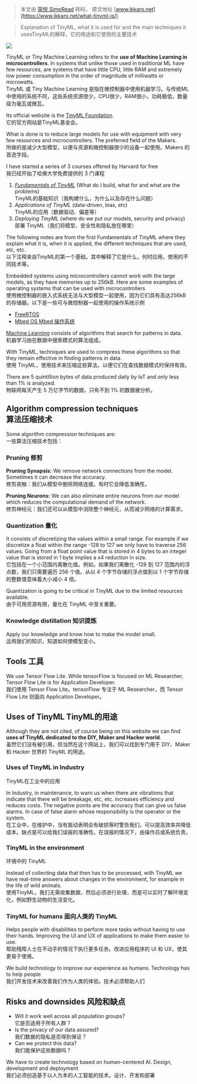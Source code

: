 > 本文由 [简悦 SimpRead](http://ksria.com/simpread/) 转码， 原文地址 [www.ikkaro.net](https://www.ikkaro.net/what-tinyml-is/)

> Explanation of TinyML, what it is used for and the main techniques it usesTinyML的解释，它的用途和它使用的主要技术

![](https://www.ikkaro.net/wp-content/uploads/2024/01/what-is-tinyml-1024x320.jpg)

TinyML or Tiny Machine Learning refers to the **use of Machine Learning in microcontrollers**. In systems that unlike those used in traditional ML have few resources, are systems that have little CPU, little RAM and extremely low power consumption in the order of magnitude of milliwatts or microwatts.  
TinyML 或 Tiny Machine Learning 是指在微控制器中使用机器学习。与传统ML中使用的系统不同，这些系统资源很少，CPU很少，RAM很小，功耗极低，数量级为毫瓦或微瓦。

Its official website is the [TinyML Foundation](https://www.tinyml.org/).  
它的官方网站是TinyML基金会。

What is done is to reduce large models for use with equipment with very few resources and microcontrollers. The preferred field of the Makers.  
所做的是减少大型模型，以便与资源和微控制器很少的设备一起使用。Makers 的首选字段。

I have started a series of 3 courses offered by Harvard for free  
我已经开始了哈佛大学免费提供的 3 门课程

1.  _[Fundamentals of TinyML](https://www.edx.org/learn/machine-learning/harvard-university-fundamentals-of-tinyml)_ (What do I build, what for and what are the problems)  
    TinyML的基础知识（我构建什么，为什么以及存在什么问题）
2.  _Applications of TinyML_ (data-driven, bias, etc)  
    TinyML的应用（数据驱动、偏差等）
3.  _Deploying TinyML_ (where do we put our models, security and privacy)  
    部署 TinyML（我们将模型、安全性和隐私放在哪里）

The following notes are from the first Fundamentals of TinyML where they explain what it is, when it is applied, the different techniques that are used, etc, etc.  
以下注释来自TinyML的第一个基础，其中解释了它是什么，何时应用，使用的不同技术等。

Embedded systems using microcontrollers cannot work with the large models, as they have memories up to 256kB. Here are some examples of operating systems that can be used with microcontrollers  
使用微控制器的嵌入式系统无法与大型模型一起使用，因为它们具有高达256kB的存储器。以下是一些可与微控制器一起使用的操作系统示例

*   [FreeRTOS](https://www.freertos.org/index.html)
*   [Mbed OS Mbed 操作系统](https://os.mbed.com/mbed-os/)

[Machine Learning](https://www.ikkaro.net/machine-learning/) consists of algorithms that search for patterns in data.  
机器学习由在数据中搜索模式的算法组成。

With TinyML, techniques are used to compress these algorithms so that they remain effective in finding patterns in data.  
使用 TinyML，使用技术来压缩这些算法，以便它们在查找数据模式时保持有效。

There are 5 quintillion bytes of data produced daily by IoT and only less than 1% is analyzed.  
物联网每天产生 5 万亿字节的数据，只有不到 1% 的数据被分析。

Algorithm compression techniques  
算法压缩技术
-----------------------------------------

Some algorithm compression techniques are:  
一些算法压缩技术包括：

### Pruning 修剪

**Pruning Synapsis:** We remove network connections from the model. Sometimes it can decrease the accuracy.  
修剪突触：我们从模型中删除网络连接。有时它会降低准确性。

**Pruning Neurons:** We can also eliminate entire neurons from our model which reduces the computational demand of the network.  
修剪神经元：我们还可以从模型中消除整个神经元，从而减少网络的计算需求。

### Quantization 量化

It consists of discretizing the values within a small range. For example if we discretize a float within the range -128 to 127 we only have to traverse 256 values. Going from a float point value that is stored in 4 bytes to an integer value that is stored in 1 byte implies a x4 reduction in size.  
它包括在一个小范围内离散化值。例如，如果我们离散化 -128 到 127 范围内的浮点数，我们只需要遍历 256 个值。从以 4 个字节存储的浮点值到以 1 个字节存储的整数值意味着大小减小 4 倍。

Quantization is going to be critical in TinyML due to the limited resources available.  
由于可用资源有限，量化在 TinyML 中至关重要。

### Knowledge distillation 知识提炼

Apply our knowledge and know how to make the model small.  
运用我们的知识，知道如何使模型变小。

Tools 工具
--------

We use Tensor Flow Lite. While tensorFlow is focused on ML Researcher, Tensor Flow Lite is for Application Developer.  
我们使用 Tensor Flow Lite。tensorFlow 专注于 ML Researcher，而 Tensor Flow Lite 则面向 Application Developer。

Uses of TinyML TinyML的用途
------------------------

Although they are not cited, of course being on this website we can find **uses of TinyML dedicated to the DIY, Maker and Hacker world**.  
虽然它们没有被引用，但当然在这个网站上，我们可以找到专门用于 DIY、Maker 和 Hacker 世界的 TinyML 的用途。

### Uses of TinyML in Industry  
TinyML在工业中的应用

In Industry, in maintenance, to warn us when there are vibrations that indicate that there will be breakage, etc, etc. increases efficiency and reduces costs. The negative points are the accuracy that can give us false alarms. In case of false alarm whose responsibility is the operator or the system.  
在工业中，在维护中，当有振动表明会有破损等时警告我们，可以提高效率并降低成本。缺点是可以给我们误报的准确性。在误报的情况下，由操作员或系统负责。

### TinyML in the environment  
环境中的 TinyML

Instead of collecting data that then has to be processed, with TinyML we have real-time answers about changes in the environment, for example in the life of wild animals.  
使用TinyML，我们无需收集数据，然后必须进行处理，而是可以实时了解环境变化，例如野生动物的生活变化。

### TinyML for humans 面向人类的 TinyML

Helps people with disabilities to perform more tasks without having to use their hands. Improving the UI and UX of applications to make them easier to use.  
帮助残障人士在不动手的情况下执行更多任务。改进应用程序的 UI 和 UX，使其更易于使用。

We build technology to improve our experience as humans. Technology has to help people  
我们开发技术来改善我们作为人类的体验。技术必须帮助人们

Risks and downsides 风险和缺点
-------------------------

*   Will it work well across all population groups?  
    它是否适用于所有人群？
*   Is the privacy of our data assured?  
    我们数据的隐私是否得到保证？
*   Can we protect this data?  
    我们能保护这些数据吗？

We have to create technology based on human-centered AI. Design, development and deployment  
我们必须创造基于以人为本的人工智能的技术。设计、开发和部署